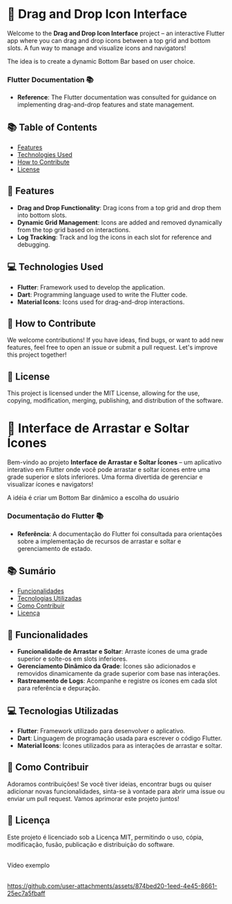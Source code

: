 # 🚀 **Drag and Drop Icon Interface**

Welcome to the **Drag and Drop Icon Interface** project – an interactive Flutter app where you can drag and drop icons between a top grid and bottom slots. A fun way to manage and visualize icons and navigators!

The idea is to create a dynamic Bottom Bar based on user choice.

### **Flutter Documentation** 📚
- **Reference**: The Flutter documentation was consulted for guidance on implementing drag-and-drop features and state management.

## 📚 **Table of Contents**

- [Features](#features)
- [Technologies Used](#technologies-used)
- [How to Contribute](#how-to-contribute)
- [License](#license)

## 🚀 Features

- **Drag and Drop Functionality**: Drag icons from a top grid and drop them into bottom slots.
- **Dynamic Grid Management**: Icons are added and removed dynamically from the top grid based on interactions.
- **Log Tracking**: Track and log the icons in each slot for reference and debugging.

## 💻 Technologies Used

- **Flutter**: Framework used to develop the application.
- **Dart**: Programming language used to write the Flutter code.
- **Material Icons**: Icons used for drag-and-drop interactions.

## 🤝 How to Contribute

We welcome contributions! If you have ideas, find bugs, or want to add new features, feel free to open an issue or submit a pull request. Let's improve this project together!

## 📜 License

This project is licensed under the MIT License, allowing for the use, copying, modification, merging, publishing, and distribution of the software.


# 🚀 **Interface de Arrastar e Soltar Ícones**

Bem-vindo ao projeto **Interface de Arrastar e Soltar Ícones** – um aplicativo interativo em Flutter onde você pode arrastar e soltar ícones entre uma grade superior e slots inferiores. 
Uma forma divertida de gerenciar e visualizar ícones e navigators!

A idéia é criar um Bottom Bar dinâmico a escolha do usuário

### **Documentação do Flutter** 📚
- **Referência**: A documentação do Flutter foi consultada para orientações sobre a implementação de recursos de arrastar e soltar e gerenciamento de estado.

## 📚 **Sumário**

- [Funcionalidades](#funcionalidades)
- [Tecnologias Utilizadas](#tecnologias-utilizadas)
- [Como Contribuir](#como-contribuir)
- [Licença](#licença)

## 🚀 Funcionalidades

- **Funcionalidade de Arrastar e Soltar**: Arraste ícones de uma grade superior e solte-os em slots inferiores.
- **Gerenciamento Dinâmico da Grade**: Ícones são adicionados e removidos dinamicamente da grade superior com base nas interações.
- **Rastreamento de Logs**: Acompanhe e registre os ícones em cada slot para referência e depuração.

## 💻 Tecnologias Utilizadas

- **Flutter**: Framework utilizado para desenvolver o aplicativo.
- **Dart**: Linguagem de programação usada para escrever o código Flutter.
- **Material Icons**: Ícones utilizados para as interações de arrastar e soltar.

## 🤝 Como Contribuir

Adoramos contribuições! Se você tiver ideias, encontrar bugs ou quiser adicionar novas funcionalidades, sinta-se à vontade para abrir uma issue ou enviar um pull request. Vamos aprimorar este projeto juntos!

## 📜 Licença

Este projeto é licenciado sob a Licença MIT, permitindo o uso, cópia, modificação, fusão, publicação e distribuição do software.

<br>
Vídeo exemplo
<br><br>

https://github.com/user-attachments/assets/874bed20-1eed-4e45-8661-25ec7a5fbaff


